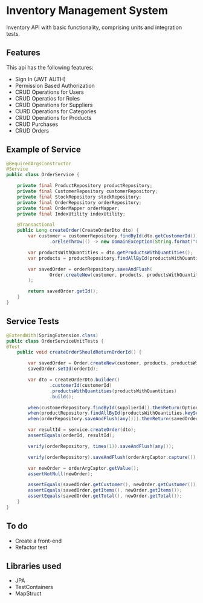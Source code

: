 # Inventory Management System
Inventory API with basic functionality, comprising units and integration tests.
## Features
This api has the following features:
- Sign In (JWT AUTH)
- Permission Based Authorization
- CRUD Operations for Users
- CRUD Operatios for Roles
- CRUD Operations for Suppliers
- CURD Operations for Categories 
- CRUD Operations for Products
- CRUD Purchases
- CRUD Orders

## Example of Service 
```java
@RequiredArgsConstructor
@Service
public class OrderService {

    private final ProductRepository productRepository;
    private final CustomerRepository customerRepository;
    private final StockRepository stockRepository;
    private final OrderRepository orderRepository;
    private final OrderMapper orderMapper;
    private final IndexUtility indexUtility;

    @Transactional
    public Long createOrder(CreateOrderDto dto) {
        var customer = customerRepository.findById(dto.getCustomerId())
                .orElseThrow(() -> new DomainException(String.format("Customer with the Id : {%d} was not found.", dto.getCustomerId())));

        var productsWithQuantities = dto.getProductsWithQuantities();
        var products = productRepository.findAllById(productsWithQuantities.keySet());

        var savedOrder = orderRepository.saveAndFlush(
                Order.createNew(customer, products, productsWithQuantities)
        );

        return savedOrder.getId();
    }
}
```
## Service Tests 
```java
@ExtendWith(SpringExtension.class)
public class OrderServiceUnitTests {
@Test
    public void createOrderShouldReturnOrderId() {

        var savedOrder = Order.createNew(customer, products, productsWithQuantities);
        savedOrder.setId(orderId);

        var dto = CreateOrderDto.builder()
                .customerId(customerId)
                .productsWithQuantities(productsWithQuantities)
                .build();

        when(customerRepository.findById(supplierId)).thenReturn(Optional.of(customer));
        when(productRepository.findAllById(productsWithQuantities.keySet())).thenReturn(products);
        when(orderRepository.saveAndFlush(any())).thenReturn(savedOrder);

        var resultId = service.createOrder(dto);
        assertEquals(orderId, resultId);

        verify(orderRepository, times(1)).saveAndFlush(any());

        verify(orderRepository).saveAndFlush(orderArgCaptor.capture());

        var newOrder = orderArgCaptor.getValue();
        assertNotNull(newOrder);

        assertEquals(savedOrder.getCustomer(), newOrder.getCustomer());
        assertEquals(savedOrder.getItems(), newOrder.getItems());
        assertEquals(savedOrder.getTotal(), newOrder.getTotal());
    }
}
```
## To do
- Create a front-end
- Refactor test

## Libraries used
- JPA
- TestContainers
- MapStruct





